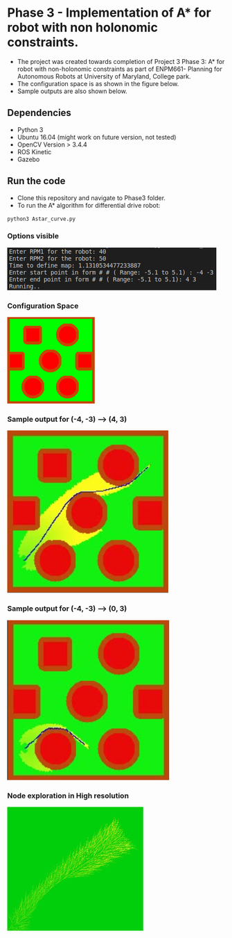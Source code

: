 # Phase 3 - Implementation of A* for robot with non holonomic constraints.


- The project was created towards completion of Project 3 Phase 3: A* for robot with non-holonomic constraints as part of ENPM661- Planning for Autonomous Robots at University of Maryland, College park.
- The configuration space is as shown in the figure below. 
- Sample outputs are also shown below. 
## Dependencies
- Python 3
- Ubuntu 16.04 (might work on future version, not tested)
- OpenCV Version > 3.4.4
- ROS Kinetic
- Gazebo
## Run the code
- Clone this repository and navigate to Phase3 folder. 
- To run the A* algorithm for differential drive robot: 
```
python3 Astar_curve.py
```
### Options visible
![Options](Images/options.png)
### Configuration Space
![Configuration space ](Images/raw_img.png)
### Sample output for (-4, -3) --> (4, 3)
![Path for (-4, -3) --> (4, 3)](Images/optimal_path.png)
### Sample output for (-4, -3) --> (0, 3)
![Path for (-4, -3) --> (0, 3)](Images/optimal_path2.png)
### Node exploration in High resolution
![Node exploration](Images/node_exploration.png)
